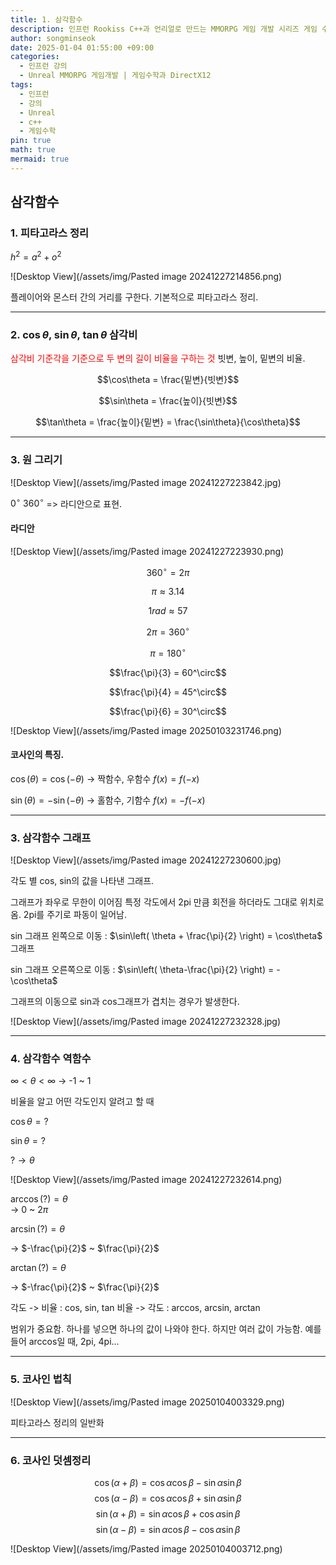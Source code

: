 ```yaml
---
title: 1. 삼각함수
description: 인프런 Rookiss C++과 언리얼로 만드는 MMORPG 게임 개발 시리즈 게임 수학과 DirectX12을 듣고 리뷰한 내용입니다.
author: songminseok
date: 2025-01-04 01:55:00 +09:00
categories:
  - 인프런 강의
  - Unreal MMORPG 게임개발 | 게임수학과 DirectX12
tags:
  - 인프런
  - 강의
  - Unreal
  - c++
  - 게임수학
pin: true
math: true
mermaid: true
---
```


## 삼각함수
### 1. 피타고라스 정리
$h^2 = a^2 + o^2$

![Desktop View](/assets/img/Pasted image 20241227214856.png)

플레이어와 몬스터 간의 거리를 구한다. 기본적으로 피타고라스 정리.

---

### 2. $\cos\theta$, $\sin\theta$, $\tan\theta$ 삼각비
<font color="#ff0000">삼각비 기준각을 기준으로 두 변의 길이 비율을 구하는 것</font>
빗변, 높이, 밑변의 비율.


$$\cos\theta = \frac{밑변}{빗변}$$

$$\sin\theta = \frac{높이}{빗변}$$

$$\tan\theta = \frac{높이}{밑변} = \frac{\sin\theta}{\cos\theta}$$

---
### 3. 원 그리기

![Desktop View](/assets/img/Pasted image 20241227223842.jpg)


$0^\circ ~ 360^\circ$ => 라디안으로 표현.

#### 라디안
![Desktop View](/assets/img/Pasted image 20241227223930.png)

$$360^\circ = 2\pi$$

$$\pi \approx 3.14$$

$$1 rad \approx 57$$

$$2\pi = 360^\circ$$

$$\pi = 180^\circ$$

$$\frac{\pi}{3} = 60^\circ$$

$$\frac{\pi}{4} = 45^\circ$$

$$\frac{\pi}{6} = 30^\circ$$

![Desktop View](/assets/img/Pasted image 20250103231746.png)

#### 코사인의 특징.
$\cos(\theta) = \cos(-\theta)$  -> 짝함수, 우함수 $f(x) = f(-x)$

$\sin(\theta) = -\sin(-\theta)$ -> 홀함수, 기함수 $f(x) = -f(-x)$

---

### 3. 삼각함수 그래프
![Desktop View](/assets/img/Pasted image 20241227230600.jpg)

각도 별 cos, sin의 값을 나타낸 그래프.

그래프가 좌우로 무한이 이어짐
특정 각도에서 2pi 만큼 회전을 하더라도 그대로 위치로 옴. 2pi를 주기로 파동이 일어남.


sin 그래프 왼쪽으로 이동 :  $\sin\left( \theta + \frac{\pi}{2} \right) = \cos\theta$ 그래프 

sin 그래프 오른쪽으로 이동 : $\sin\left( \theta-\frac{\pi}{2} \right) = -\cos\theta$


그래프의 이동으로 sin과 cos그래프가 겹치는 경우가 발생한다.


![Desktop View](/assets/img/Pasted image 20241227232328.jpg)

---

### 4. 삼각함수 역함수

$\infty < \theta < \infty$  -> -1 ~ 1

비율을 알고 어떤 각도인지 알려고 할 때

$\cos\theta = ?$

$\sin\theta = ?$

$? \to \theta$

![Desktop View](/assets/img/Pasted image 20241227232614.png)

$\arccos(?) = \theta$  
-> 0 ~ 2$\pi$ 

$\arcsin(?) = \theta$ 

-> $-\frac{\pi}{2}$  ~  $\frac{\pi}{2}$

$\arctan(?) = \theta$

-> $-\frac{\pi}{2}$  ~  $\frac{\pi}{2}$

각도 -> 비율 : cos, sin, tan
비율 -> 각도 : arccos, arcsin, arctan

범위가 중요함.
하나를 넣으면 하나의 값이 나와야 한다.
하지만 여러 값이 가능함.
예를 들어 arccos일 때, 2pi, 4pi... 

---

### 5. 코사인 법칙
![Desktop View](/assets/img/Pasted image 20250104003329.png)

피타고라스 정리의 일반화

---

### 6. 코사인 덧셈정리

$$\cos(\alpha + \beta) = \cos\alpha \cos\beta - \sin\alpha \sin\beta$$
$$\cos(\alpha - \beta) = \cos\alpha \cos\beta + \sin\alpha \sin\beta$$
$$\sin(\alpha + \beta) = \sin\alpha \cos\beta + \cos\alpha \sin\beta$$
$$\sin(\alpha - \beta) = \sin\alpha \cos\beta - \cos\alpha \sin\beta$$

![Desktop View](/assets/img/Pasted image 20250104003712.png)

